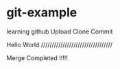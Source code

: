 # git-example
learning github Upload Clone Commit

Hello World /////////////////////////////////

Merge Completed !!!!!
